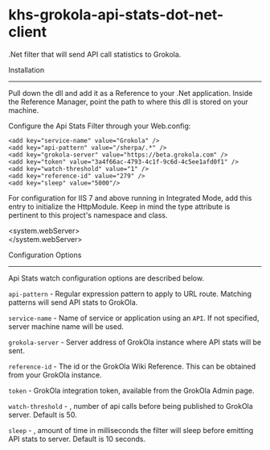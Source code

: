 # khs-grokola-api-stats-dot-net-client

.Net filter that will send API call statistics to Grokola.

Installation
____________
Pull down the dll and add it as a Reference to your .Net application.  Inside the Reference Manager, point the path to where this dll is stored on your machine.

Configure the Api Stats Filter through your Web.config:

    <add key="service-name" value="Grokola" />
    <add key="api-pattern" value="/sherpa/.*" />
    <add key="grokola-server" value="https://beta.grokola.com" />
    <add key="token" value="3a4f66ac-4793-4c1f-9c6d-4c5ee1afd0f1" />    
    <add key="watch-threshold" value="1" />    
    <add key="reference-id" value="279" />
    <add key="sleep" value="5000"/>
    
For configuration for IIS 7 and above running in Integrated Mode, add this entry to initialize the HttpModule.  Keep in mind the type attribute is pertinent to this project's namespace and class.

<system.webServer>
    <modules>      
      <add name="ApiFilter" type="Api-Stats-Client.ApiFilter, ApiFilter" />
    </modules>
</system.webServer>  

Configuration Options
_____________________
Api Stats watch configuration options are described below.

`api-pattern` - Regular expression pattern to apply to URL route. Matching patterns will send API stats to GrokOla.

`service-name` - Name of service or application using an `API`. If not specified, server machine name will be used.

`grokola-server` - Server address of GrokOla instance where API stats will be sent.

`reference-id` - The id or the GrokOla Wiki Reference. This can be obtained from your GrokOla instance.

`token` - GrokOla integration token, available from the GrokOla Admin page.

`watch-threshold` - <OPTIONAL>, number of api calls before being published to GrokOla server. Default is 50. 

`sleep` - <OPTIONAL>, amount of time in milliseconds the filter will sleep before emitting API stats to server. Default is 10 seconds.
